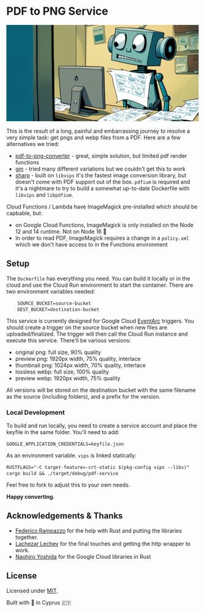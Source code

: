 # PDF to PNG Service

![midjourney feature image](.github/assets/midjourney_a_friendly_bot_with_blue_eyes_converting_pdf_doc_ccbb5c1d-6129-4dc3-a7b3-88e0f8fb89db.png)

This is the result of a long, painful and embarrassing journey to resolve a very
simple task: get pngs and webp files from a PDF. Here are a few alternatives we
tried:

- [pdf-to-png-converter](https://www.npmjs.com/package/pdf-to-png-converter) -
  great, simple solution, but limited pdf render functions
- [gm](https://www.npmjs.com/package/gm) - tried many different variations but
  we couldn't get this to work
- [sharp](https://sharp.pixelplumbing.com) - built on `libvips` it's the fastest
  image conversion library, but doesn't come with PDF support out of the box.
  `pdfium` is required and it's a nightmare to try to build a somewhat
  up-to-date Dockerfile with `libvips` and `libpdfium`.

Cloud Functions / Lambda have ImageMagick pre-installed which should be
capbable, but:

- on Google Cloud Functions, ImageMagick is only installed on the Node 12 and 14
  runtime. Not on Node 16 :facepalm:
- In order to read PDF, ImageMagick requires a change in a `policy.xml` which we
  don't have access to in the Functions environment

## Setup

The `Dockerfile` has everything you need. You can build it locally or in the
cloud and use the Cloud Run environment to start the container. There are two
environment variables needed:

```
    SOURCE_BUCKET=source-bucket
    DEST_BUCKET=destination-bucket
```

This service is currently designed for Google Cloud
[EventArc](https://cloud.google.com/eventarc/docs/) triggers. You should create
a trigger on the source bucket when new files are uploaded/finalized. The
trigger will then call the Cloud Run instance and execute this service. There'll
be various versions:

- original png: full size, 90% quality
- preview png: 1920px width, 75% quality, interlace
- thumbnail png: 1024px width, 70% quality, interlace
- lossless webp: full size, 100% quality
- preview webp: 1920px width, 75% quality

All versions will be stored on the destination bucket with the same filename as
the source (including folders), and a prefix for the version.

### Local Development

To build and run locally, you need to create a service account and place the
keyfile in the same folder. You'll need to add:

```
GOOGLE_APPLICATION_CREDENTIALS=keyfile.json
```

As an environment variable. `vips` is linked statically:

```
RUSTFLAGS="-C target-feature=-crt-static $(pkg-config vips --libs)" cargo build && ./target/debug/pdf-service
```

Feel free to fork to adjust this to your own needs.

**Happy converting.**

## Acknowledgements & Thanks

- [Federico Rampazzo](https://github.com/framp) for the help with Rust and
  putting the libraries together.
- [Lachezar Lechev](https://github.com/elpiel) for the final touches and getting
  the http wrapper to work.
- [Naohiro Yoshida](https://github.com/yoshidan) for the Google Cloud libraries
  in Rust

## License

Licensed under [MIT](./LICENSE).

Built with :love_letter: in Cyprus :cyprus:

